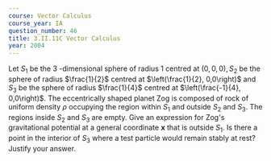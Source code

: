 ```yaml
---
course: Vector Calculus
course_year: IA
question_number: 46
title: 3.II.11C Vector Calculus
year: 2004
---
```



Let $S_{1}$ be the 3 -dimensional sphere of radius 1 centred at $(0,0,0), S_{2}$ be the sphere of radius $\frac{1}{2}$ centred at $\left(\frac{1}{2}, 0,0\right)$ and $S_{3}$ be the sphere of radius $\frac{1}{4}$ centred at $\left(\frac{-1}{4}, 0,0\right)$. The eccentrically shaped planet Zog is composed of rock of uniform density $\rho$ occupying the region within $S_{1}$ and outside $S_{2}$ and $S_{3}$. The regions inside $S_{2}$ and $S_{3}$ are empty. Give an expression for Zog's gravitational potential at a general coordinate $\mathbf{x}$ that is outside $S_{1}$. Is there a point in the interior of $S_{3}$ where a test particle would remain stably at rest? Justify your answer.